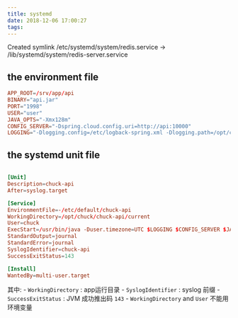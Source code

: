 ```yaml
---
title: systemd
date: 2018-12-06 17:00:27
tags:
---
```



Created symlink /etc/systemd/system/redis.service → /lib/systemd/system/redis-server.service


## the environment file 

```conf
APP_ROOT=/srv/app/api
BINARY="api.jar"
PORT="1998"
USER="user"
JAVA_OPTS="-Xmx128m"
CONFIG_SERVER="-Dspring.cloud.config.uri=http://api:10000"
LOGGING="-Dlogging.config=/etc/logback-spring.xml -Dlogging.path=/opt/chuck/chuck-api/logs"
```


## the systemd unit file

```conf

[Unit]
Description=chuck-api
After=syslog.target

[Service]
EnvironmentFile=-/etc/default/chuck-api
WorkingDirectory=/opt/chuck/chuck-api/current
User=chuck
ExecStart=/usr/bin/java -Duser.timezone=UTC $LOGGING $CONFIG_SERVER $JAVA_OPTS -Dserver.port=${PORT} -jar $BINARY
StandardOutput=journal
StandardError=journal
SyslogIdentifier=chuck-api
SuccessExitStatus=143

[Install]
WantedBy=multi-user.target
```

其中: 
    - `WorkingDirectory` : app运行目录
    - `SyslogIdentifier` : syslog 前缀
    - `SuccessExitStatus` : JVM 成功推出码 `143` 
    - `WorkingDirectory` and `User` 不能用环境变量